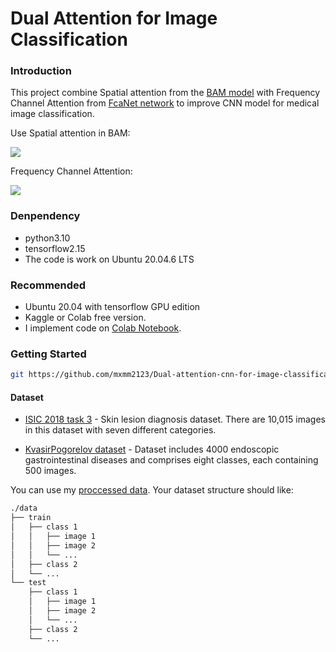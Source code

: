 # Dual Attention for Image Classification

### Introduction
This project combine Spatial attention from the [BAM model](https://arxiv.org/pdf/1807.06514.pdf) with Frequency Channel Attention from [FcaNet network](https://arxiv.org/abs/2012.11879) to improve CNN model for medical image classification.

Use Spatial attention in BAM:

![][1]

  [1]: ./images/BAM.png

Frequency Channel Attention:

![][2]

  [2]: ./images/fcanet.png

### Denpendency
* python3.10
* tensorflow2.15
* The code is work on Ubuntu 20.04.6 LTS

### Recommended

* Ubuntu 20.04 with tensorflow GPU edition
* Kaggle or Colab free version.
* I implement code on [Colab Notebook](https://colab.research.google.com/drive/1qRF33PsNyHIJiU7PeKFPQx0U1dJc7ch8?usp=sharing).

### Getting Started

```bash
git https://github.com/mxmm2123/Dual-attention-cnn-for-image-classification.git
```
#### Dataset

* [ISIC 2018 task 3](https://challenge.isic-archive.com/data/#2018) - Skin lesion diagnosis dataset. There are 10,015 images in this dataset with seven different categories.

* [KvasirPogorelov dataset](https://dl.acm.org/do/10.1145/3193289/full/) - Dataset includes 4000 endoscopic gastrointestinal diseases and comprises eight classes, each containing 500 images.

You can use my [proccessed data](https://drive.google.com/drive/folders/1-KCyJa5gLoVEm61aud7xOcyXaaix_vlt?usp=drive_link). Your dataset structure should like:

```bash
./data
├── train
│   ├── class 1
│   │   ├── image 1
│   │   ├── image 2
│   │   └── ...
│   ├── class 2
│   └── ...
└── test
    ├── class 1
    │   ├── image 1
    │   ├── image 2
    │   └── ...
    ├── class 2
    └── ...
```

